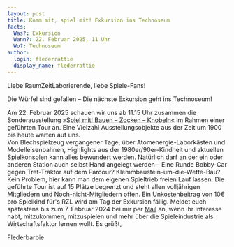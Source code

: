 ```yaml
---
layout: post
title: Komm mit, spiel mit! Exkursion ins Technoseum
facts:
  Was?: Exkursion
  Wann?: 22. Februar 2025, 11 Uhr
  Wo?: Technoseum
author:
  login: flederrattie
  display_name: flederrattie
---
```


Liebe RaumZeitLaborierende, liebe Spiele-Fans!

Die Würfel sind gefallen – Die nächste Exkursion geht ins Technoseum!

Am 22. Februar 2025 schauen wir uns ab 11.15 Uhr zusammen die Sonderausstellung [»Spiel mit! Bauen – Zocken – Knobeln«](https://www.technoseum.de/spiel-mit/) im Rahmen einer geführten Tour an.
Eine Vielzahl Ausstellungsobjekte aus der Zeit um 1900 bis heute warten auf uns.<br />
Von Blechspielzeug vergangener Tage, über Atomenergie-Laborkästen und Modelleisenbahnen, Highlights aus der 1980er/90er-Kindheit und aktuellen Spielkonsolen kann alles bewundert werden. Natürlich darf an der ein oder anderen Station auch selbst Hand angelegt werden – Eine Runde Bobby-Car gegen Tret-Traktor auf dem Parcour? Klemmbaustein-um-die-Wette-Bau? Kein Problem, hier kann man dem eigenen Spieltrieb freien Lauf lassen.
Die geführte Tour ist auf 15 Plätze begrenzt und steht allen volljährigen Mitgliedern und Noch-nicht-Mitgliedern offen. Ein Unkostenbeitrag von 10€ pro Spielkind für's RZL wird am Tag der Exkursion fällig. 
Meldet euch spätestens bis zum 7. Februar 2024 bei mir per [Mail](mailto:nathalie.groll@gmail.com) an, wenn ihr Interesse habt, mitzukommen, mitzuspielen und mehr über die Spieleindustrie als Wirtschaftsfaktor lernen wollt.
Es grüßt,<br />

Flederbarbie
